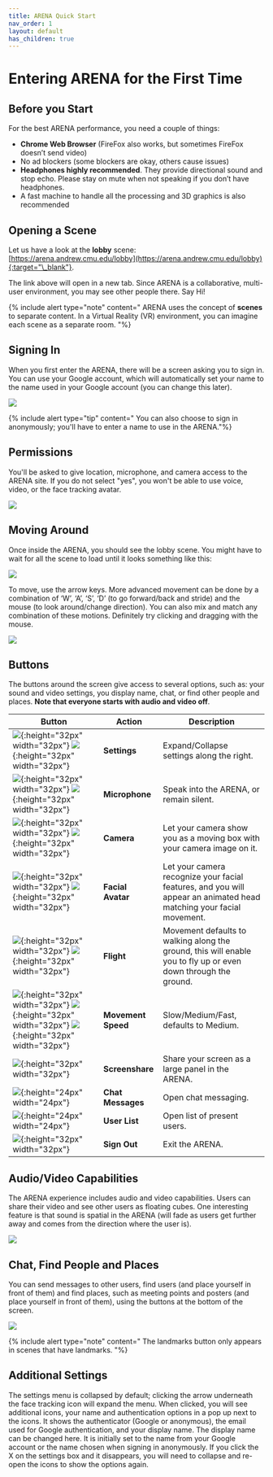 ```yaml
---
title: ARENA Quick Start
nav_order: 1
layout: default
has_children: true
---
```


# Entering ARENA for the First Time

## Before you Start

For the best ARENA performance, you need a couple of things:
- **Chrome Web Browser** (FireFox also works, but sometimes FireFox doesn’t send video)
- No ad blockers (some blockers are okay, others cause issues)
- **Headphones highly recommended**. They provide directional sound and stop echo. Please stay on mute when not speaking if you don’t have headphones.
- A fast machine to handle all the processing and 3D graphics is also recommended

## Opening a Scene

Let us have a look at the **lobby** scene: [https://arena.andrew.cmu.edu/lobby](https://arena.andrew.cmu.edu/lobby){:target="\_blank"}.

The link above will open in a new tab. Since ARENA is a collaborative, multi-user environment, you may see other people there. Say Hi!

{% include alert type="note" content="
ARENA uses the concept of **scenes** to separate content. In a Virtual Reality (VR) environment, you can imagine each scene as a separate room.
"%}

## Signing In

When you first enter the ARENA, there will be a screen asking you to sign in. You can use your Google account, which will automatically set your name to the name used in your Google account (you can change this later).

![](../../assets/img/tutorial/userguide/a1.jpg)

{% include alert type="tip" content="
You can also choose to sign in anonymously; you'll have to enter a name to use in the ARENA."%}

## Permissions

You'll be asked to give location, microphone, and camera access to the ARENA site. If you do not select "yes", you won't be able to use voice, video, or the face tracking avatar.

![](../../assets/img/tutorial/userguide/a3.png)

## Moving Around

Once inside the ARENA, you should see the lobby scene. You might have to wait for all the scene to load until it looks something like this:

![](../../assets/img/tutorial/userguide/a4.png)

To move, use the arrow keys. More advanced movement can be done by a combination of ‘W’, ‘A’, ‘S’, ‘D’ (to go forward/back and stride) and the mouse (to look around/change direction).  You can also mix and match any combination of these motions.  Definitely try clicking and dragging with the mouse.

![](../../assets/img/tutorial/userguide/m1.png)

## Buttons

The buttons around the screen give access to several options, such as: your sound and video settings, you display name, chat, or find other people and places. **Note that everyone starts with audio and video off**.

| Button                                                                                                                                                                                                           | Action             | Description                                                                                                         |
| ---------------------------------------------------------------------------------------------------------------------------------------------------------------------------------------------------------------- | ------------------ | ------------------------------------------------------------------------------------------------------------------- |
| ![](../../assets/img/icons/more.png){:height="32px" width="32px"} ![](../../assets/img/icons/less.png){:height="32px" width="32px"}                                                                                    | **Settings**       | Expand/Collapse settings along the right.                                                                           |
| ![](../../assets/img/icons/audio-on.png){:height="32px" width="32px"} ![](../../assets/img/icons/audio-off.png){:height="32px" width="32px"}                                                                           | **Microphone**     | Speak into the ARENA, or remain silent.                                                                             |
| ![](../../assets/img/icons/video-on.png){:height="32px" width="32px"} ![](../../assets/img/icons/video-off.png){:height="32px" width="32px"}                                                                           | **Camera**         | Let your camera show you as a moving box with your camera image on it.                                              |
| ![](../../assets/img/icons/avatar3-on.png){:height="32px" width="32px"} ![](../../assets/img/icons/avatar3-off.png){:height="32px" width="32px"}                                                                       | **Facial Avatar**  | Let your camera recognize your facial features, and you will appear an animated head matching your facial movement. |
| ![](../../assets/img/icons/flying-on.png){:height="32px" width="32px"} ![](../../assets/img/icons/flying-off.png){:height="32px" width="32px"}                                                                         | **Flight**         | Movement defaults to walking along the ground, this will enable you to fly up or even down through the ground.      |
| ![](../../assets/img/icons/speed-slow.png){:height="32px" width="32px"} ![](../../assets/img/icons/speed-medium.png){:height="32px" width="32px"} ![](../../assets/img/icons/speed-fast.png){:height="32px" width="32px"} | **Movement Speed** | Slow/Medium/Fast, defaults to Medium.                                                                               |
| ![](../../assets/img/icons/screen-on.png){:height="32px" width="32px"}                                                                                                                                              | **Screenshare**    | Share your screen as a large panel in the ARENA.                                                                    |
| ![](../../assets/img/icons/chat.png){:height="24px" width="24px"}                                                                                                                                                   | **Chat Messages**  | Open chat messaging.                                                                                                |
| ![](../../assets/img/icons/user-list.png){:height="24px" width="24px"}                                                                                                                                              | **User List**      | Open list of present users.                                                                                         |
| ![](../../assets/img/icons/logout.png){:height="32px" width="32px"}                                                                                                                                                 | **Sign Out**       | Exit the ARENA.                                                                                                     |

## Audio/Video Capabilities
The ARENA experience includes audio and video capabilities. Users can share their video and see other users as floating cubes. One interesting feature is that sound is spatial in the ARENA (will fade as users get further away and comes from the direction where the user is).

![](../../assets/img/tutorial/userguide/a6.png)

## Chat, Find People and Places
You can send messages to other users, find users (and place yourself in front of them) and find places, such as meeting points and posters (and place yourself in front of them), using the buttons at the bottom of the screen.

![](../../assets/img/tutorial/userguide/a5.png)

{% include alert type="note" content="
The landmarks button only appears in scenes that have landmarks.
"%}

## Additional Settings

The settings menu is collapsed by default; clicking the arrow underneath the face tracking icon will expand the menu. When clicked, you will see additional icons, your name and authentication options in a pop up next to the icons. It shows the authenticator (Google or anonymous), the email used for Google authentication, and your display name. The display name can be changed here. It is initially set to the name from your Google account or the name chosen when signing in anonymously. If you click the X on the settings box and it disappears, you will need to collapse and re-open the icons to show the options again.

